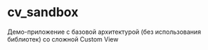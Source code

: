 # cv_sandbox
Демо-приложение с базовой архитектурой (без использования библиотек) со сложной Custom View
